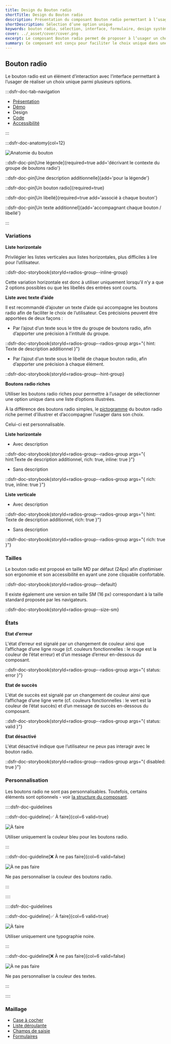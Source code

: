 ```yaml
---
title: Design du Bouton radio
shortTitle: Design du Bouton radio
description: Présentation du composant Bouton radio permettant à l’usager de sélectionner une option unique parmi un ensemble limité de choix.
shortDescription: Sélection d’une option unique
keywords: bouton radio, sélection, interface, formulaire, design système, DSFR, accessibilité, choix unique
cover: ../_asset/cover/cover.png
excerpt: Le composant Bouton radio permet de proposer à l’usager un choix unique parmi plusieurs options. Il est recommandé pour les listes de 2 à 5 éléments maximum.
summary: Ce composant est conçu pour faciliter le choix unique dans une interface, en particulier dans les formulaires. Il offre différentes dispositions et variations, y compris des versions enrichies avec pictogrammes. Il s’utilise en groupe, avec des libellés clairs et une hiérarchie visuelle cohérente. L’intégration respecte des règles d’ergonomie, d’accessibilité et d’uniformité éditoriale.
---
```


## Bouton radio

Le bouton radio est un élément d’interaction avec l’interface permettant à l’usager de réaliser un choix unique parmi plusieurs options.

:::dsfr-doc-tab-navigation

- [Présentation](../index.md)
- [Démo](../demo/index.md)
- Design
- [Code](../code/index.md)
- [Accessibilité](../accessibility/index.md)

:::

:::dsfr-doc-anatomy{col=12}

![Anatomie du bouton](../_asset/anatomy/anatomy-1.png)

::dsfr-doc-pin[Une légende]{required=true add='décrivant le contexte du groupe de boutons radio'}

::dsfr-doc-pin[Une description additionnelle]{add='pour la légende'}

::dsfr-doc-pin[Un bouton radio]{required=true}

::dsfr-doc-pin[Un libellé]{required=true add='associé à chaque bouton'}

::dsfr-doc-pin[Un texte additionnel]{add='accompagnant chaque bouton / libellé'}

:::

### Variations

**Liste horizontale**

Privilégier les listes verticales aux listes horizontales, plus difficiles à lire pour l’utilisateur.

::dsfr-doc-storybook{storyId=radios-group--inline-group}

Cette variation horizontale est donc à utiliser uniquement lorsqu’il n’y a que 2 options possibles ou que les libellés des entrées sont courts.

**Liste avec texte d’aide**

Il est recommandé d’ajouter un texte d’aide qui accompagne les boutons radio afin de faciliter le choix de l’utilisateur. Ces précisions peuvent être apportées de deux façons :

- Par l’ajout d’un texte sous le titre du groupe de boutons radio, afin d’apporter une précision à l’intitulé du groupe.

::dsfr-doc-storybook{storyId=radios-group--radios-group args="{ hint: Texte de description additionnel }"}

- Par l’ajout d’un texte sous le libellé de chaque bouton radio, afin d’apporter une précision à chaque élément.

::dsfr-doc-storybook{storyId=radios-group--hint-group}

**Boutons radio riches**

Utiliser les boutons radio riches pour permettre à l’usager de sélectionner une option unique dans une liste d’options illustrées.

À la différence des boutons radio simples, le [pictogramme](../../../../../core/_part/doc/pictogram/index.md) du bouton radio riche permet d’illustrer et d’accompagner l’usager dans son choix.

Celui-ci est personnalisable.

**Liste horizontale**

- Avec description

::dsfr-doc-storybook{storyId=radios-group--radios-group args="{ hint:Texte de description additionnel, rich: true, inline: true }"}

- Sans description

::dsfr-doc-storybook{storyId=radios-group--radios-group args="{ rich: true, inline: true }"}

**Liste verticale**

- Avec description

::dsfr-doc-storybook{storyId=radios-group--radios-group args="{ hint: Texte de description additionnel, rich: true }"}

- Sans description

::dsfr-doc-storybook{storyId=radios-group--radios-group args="{ rich: true }"}

### Tailles

Le bouton radio est proposé en taille MD par défaut (24px) afin d’optimiser son ergonomie et son accessibilité en ayant une zone cliquable confortable.

::dsfr-doc-storybook{storyId=radios-group--default}

Il existe également une version en taille SM (16 px) correspondant à la taille standard proposée par les navigateurs.

::dsfr-doc-storybook{storyId=radios-group--size-sm}

### États

**Etat d’erreur**

L'état d’erreur est signalé par un changement de couleur ainsi que l’affichage d’une ligne rouge (cf. couleurs fonctionnelles : le rouge est la couleur de l’état erreur) et d’un message d’erreur en-dessous du composant.

::dsfr-doc-storybook{storyId=radios-group--radios-group args="{ status: error }"}

**Etat de succès**

L'état de succès est signalé par un changement de couleur ainsi que l’affichage d’une ligne verte (cf. couleurs fonctionnelles : le vert est la couleur de l’état succès) et d’un message de succès en-dessous du composant.

::dsfr-doc-storybook{storyId=radios-group--radios-group args="{ status: valid }"}

**Etat désactivé**

L'état désactivé indique que l’utilisateur ne peux pas interagir avec le bouton radio.

::dsfr-doc-storybook{storyId=radios-group--radios-group args="{ disabled: true }"}

### **Personnalisation**

Les boutons radio ne sont pas personnalisables. Toutefois, certains éléments sont optionnels - voir [la structure du composant](#bouton-radio).

::::dsfr-doc-guidelines

:::dsfr-doc-guideline[✅ À faire]{col=6 valid=true}

![À faire](../_asset/custom/do-1.png)

Utiliser uniquement la couleur bleu pour les boutons radio.

:::

:::dsfr-doc-guideline[❌ À ne pas faire]{col=6 valid=false}

![À ne pas faire](../_asset/custom/dont-1.png)

Ne pas personnaliser la couleur des boutons radio.

:::

::::

::::dsfr-doc-guidelines

:::dsfr-doc-guideline[✅ À faire]{col=6 valid=true}

![À faire](../_asset/custom/do-2.png)

Utiliser uniquement une typographie noire.

:::

:::dsfr-doc-guideline[❌ À ne pas faire]{col=6 valid=false}

![À ne pas faire](../_asset/custom/dont-2.png)

Ne pas personnaliser la couleur des textes.

:::

::::

### Maillage

- [Case à cocher](../../../../checkbox/_part/doc/index.md)
- [Liste déroulante](../../../../select/_part/doc/index.md)
- [Champs de saisie](../../../../input/_part/doc/index.md)
- [Formulaires](../../../../form/_part/doc/index.md)
